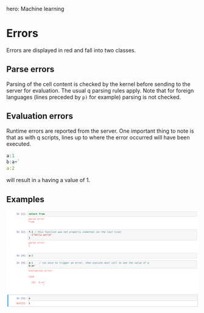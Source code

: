 hero: Machine learning

# Errors


Errors are displayed in red and fall into two classes.


## Parse errors

Parsing of the cell content is checked by the kernel before sending to the server for evaluation. The usual q parsing rules apply. Note that for foreign languages (lines preceded by `p)` for example) parsing is not checked.


## Evaluation errors

Runtime errors are reported from the server. One important thing to note is that as with q scripts, lines up to where the error occurred will have been executed.
```q
a:1
b:a+`
a:2
```
will result in `a` having a value of 1.


## Examples

![errors](img/errors.png "Errors")



